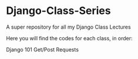 # Django-Class-Series
A super repository for all my Django Class Lectures

Here you will find the codes for each class, in order:

Django 101
Get/Post Requests
